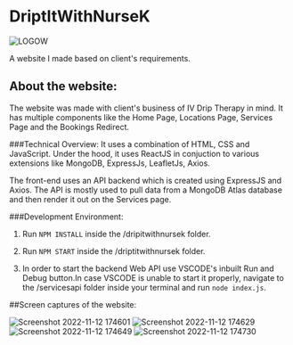 # DriptItWithNurseK
![LOGOW](https://user-images.githubusercontent.com/102267184/201473569-334231c6-7d10-463a-87cf-f144aadd7be1.png)

A website I made based on client's requirements. 

## About the website:
The website was made with client's business of IV Drip Therapy in mind. It has multiple components like the Home Page, Locations Page, Services Page and the Bookings Redirect.

###Technical Overview:
It uses a combination of HTML, CSS and JavaScript.
Under the hood, it uses ReactJS in conjuction to various extensions like MongoDB, ExpressJs, LeafletJs, Axios. 

The front-end uses an API backend which is created using ExpressJS and Axios. 
The API is mostly used to pull data from a MongoDB Atlas database and then render it out on the Services page.

###Development Environment:
1) Run `NPM INSTALL` inside the /dripitwithnursek folder.

2) Run `NPM START` inside the /driptitwithnursek folder.

3) In order to start the backend Web API use VSCODE's inbuilt Run and Debug button.In case VSCODE is unable to start it properly, navigate to the /servicesapi folder inside your terminal and run `node index.js`.


##Screen captures of the website:

![Screenshot 2022-11-12 174601](https://user-images.githubusercontent.com/102267184/201473547-ea0f1434-e6f9-40c9-a125-f17f21d9cde7.jpg)
![Screenshot 2022-11-12 174629](https://user-images.githubusercontent.com/102267184/201473551-91d81f9c-5dbf-47a4-bc40-158f43f3472d.jpg)
![Screenshot 2022-11-12 174649](https://user-images.githubusercontent.com/102267184/201473553-23627c5e-de42-4424-a22c-83730cc42f1c.jpg)
![Screenshot 2022-11-12 174730](https://user-images.githubusercontent.com/102267184/201473555-bd7fbbae-f0cd-4f7b-bc75-3442d9b8ba7d.jpg)

